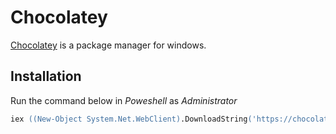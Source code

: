 # Chocolatey

[Chocolatey](https://chocolatey.org/) is a package manager for windows.

## Installation

Run the command below in *Poweshell* as *Administrator*

```ps
iex ((New-Object System.Net.WebClient).DownloadString('https://chocolatey.org/install.ps1'))
```


